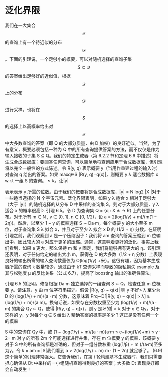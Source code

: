 # 泛化界限

我们在一大集合$$\mathcal{Q}$$的查询上有一个待近似的分布$$\mathcal{D}$$。下面的引理说，一个足够小的概要，可以对随机选择的查询子集$$S \subset \mathcal{Q}$$的答案给出足够好的近似值，根据$$\mathcal{Q}$$上的分布$$\mathcal{D}$$进行采样，也将在$$S$$的选择上以高概率给出对$$\mathcal{Q}$$中大多数查询的答案（即 Q 的大部分质量，由 D 加权）的良好近似。当然，为了有意义，概要必须包括一种为 Q 中的所有查询提供答案的方法，而不仅仅是作为输入接收的子集 S ⊆ Q。我们的特定生成器（第 6.2.2 节和定理 6.6 中描述）将生成合成数据库；要回答任何查询，可以简单地将查询应用于合成数据库，但引理将以完全一般性的方式陈述。令 R(y, q) 表示概要 y（当用作重建过程的输入时）对查询 q 给出的答案。如果 maxq∈S |R(y, q)−q(x)|，则概要 y λ 适合数据库 x w.r.t 一组 S 的查询。 ≤ λ。让|y|


表示表示 y 所需的位数。由于我们的概要将是合成数据库，|y| = N log2 |X |对于一些适当选择的 N 个宇宙元素。泛化界限表明，如果 y λ 适合 x 相对于足够大（大于 |y|）的随机选择的从分布 D 中采样的查询集 S，则对于大部分质量，y λ 适合 x 的概率很高D. 引理 6.5。令 D 为查询集 Q = {q : X ∗ → R} 上的任意分布。对于所有 m ∈ N , γ ∈ (0, 1), η ∈ [0, 1/2)，设 a = 2(log(1/γ) + m)/(m(1 − 2η))。然后，以至少 1 − γ 的概率选择 S ∼ Da·m，每个概要 y 的大小至多 m 位，对于查询集 S λ 拟合 x，并且对于至少 λ 拟合 x D 的 (1/2 + η) 分数。在证明引理之前，我们观察到 a 是一个压缩因子：我们将 am 查询的答案压缩到 m 位输出中，因此较大的 a 对应于更多的压缩。通常，这意味着更好的泛化，事实上我们看到，如果 a 更大，那么保持 m 和 γ 固定，我们将能够拥有更大的 η。该引理还表明，对于任何给定的输出大小 m，获得在 D 的大多数（1/2 + η 分数）上表现良好的输出所需的输入查询数量仅为 O(log(1/γ) +米）。这很有趣，因为基本生成器所需的查询 k 数量较少，通过由于 kT 查询采样而导致的隐私损失 εsample 及其与松弛度 μ 的反比关系（公式 6.7），提高了 boosting 输出的准确性算法。

引理 6.5 的证明。修复根据 Da·m 独立选择的一组查询 S ⊂ Q。检查任意 m 位概要 y。请注意，y 由 m 位字符串描述。假设 |R(y, q) − q(x)| 则 y 不好> λ 至少为 D 的 (log(1/γ) + m)/(a · m) 分数，这意味着 Prq∼D[|R(y, q) − q(x)| > λ] ≥ (log(1/γ) + m)/(a·m)。换句话说，如果存在分数权重至少为 (log(1/γ) + m)/(a · m) 的集合 Qy ⊂ Q，使得 |R(y, q) − q(x)，则 y 是坏的| > λ 对于 q ∈ Qy。对于这样的 y，y 对每个 q ∈ S 给出 λ 精确答案的概率是多少？这正是没有任何一个的概率

S 中的查询在 Qy 中，或 (1 − (log(1/γ) + m)/(a · m))a·m ≤ e−(log(1/γ)+m) ≤ γ · 2− m 对 y 的所有 2m 个可能选择进行并集，存在 m 位概要 y 的概率，该概要 y 对于 S 中的所有查询都是准确的，但对于一组分数权重 (log(1/β) + m )/(a·m)至多为γ。令 k = am = |S|我们看到 a > 2(log(1/γ) + m) m · (1 − 2η) 就足够了。 (6.9) 这个简单的引理非常强大。它告诉我们，在第 t 轮构建基本生成器时，我们只需要担心确保从 Dt 中采样的一小组随机查询得到良好的答案；大多数 Dt 表现良好都会自动发生！

